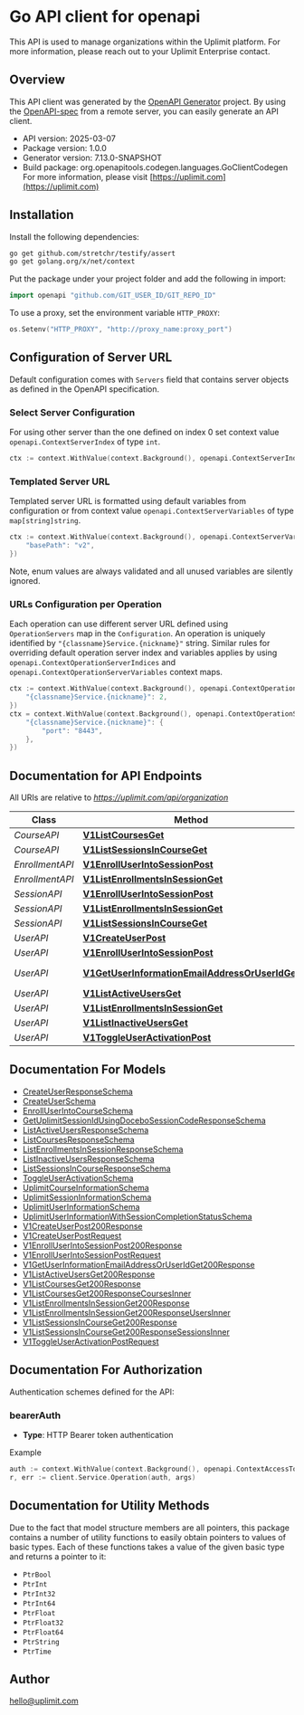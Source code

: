 # Go API client for openapi

This API is used to manage organizations within the Uplimit platform. For more information, please reach out to your Uplimit Enterprise contact.

## Overview
This API client was generated by the [OpenAPI Generator](https://openapi-generator.tech) project.  By using the [OpenAPI-spec](https://www.openapis.org/) from a remote server, you can easily generate an API client.

- API version: 2025-03-07
- Package version: 1.0.0
- Generator version: 7.13.0-SNAPSHOT
- Build package: org.openapitools.codegen.languages.GoClientCodegen
For more information, please visit [https://uplimit.com](https://uplimit.com)

## Installation

Install the following dependencies:

```sh
go get github.com/stretchr/testify/assert
go get golang.org/x/net/context
```

Put the package under your project folder and add the following in import:

```go
import openapi "github.com/GIT_USER_ID/GIT_REPO_ID"
```

To use a proxy, set the environment variable `HTTP_PROXY`:

```go
os.Setenv("HTTP_PROXY", "http://proxy_name:proxy_port")
```

## Configuration of Server URL

Default configuration comes with `Servers` field that contains server objects as defined in the OpenAPI specification.

### Select Server Configuration

For using other server than the one defined on index 0 set context value `openapi.ContextServerIndex` of type `int`.

```go
ctx := context.WithValue(context.Background(), openapi.ContextServerIndex, 1)
```

### Templated Server URL

Templated server URL is formatted using default variables from configuration or from context value `openapi.ContextServerVariables` of type `map[string]string`.

```go
ctx := context.WithValue(context.Background(), openapi.ContextServerVariables, map[string]string{
	"basePath": "v2",
})
```

Note, enum values are always validated and all unused variables are silently ignored.

### URLs Configuration per Operation

Each operation can use different server URL defined using `OperationServers` map in the `Configuration`.
An operation is uniquely identified by `"{classname}Service.{nickname}"` string.
Similar rules for overriding default operation server index and variables applies by using `openapi.ContextOperationServerIndices` and `openapi.ContextOperationServerVariables` context maps.

```go
ctx := context.WithValue(context.Background(), openapi.ContextOperationServerIndices, map[string]int{
	"{classname}Service.{nickname}": 2,
})
ctx = context.WithValue(context.Background(), openapi.ContextOperationServerVariables, map[string]map[string]string{
	"{classname}Service.{nickname}": {
		"port": "8443",
	},
})
```

## Documentation for API Endpoints

All URIs are relative to *https://uplimit.com/api/organization*

Class | Method | HTTP request | Description
------------ | ------------- | ------------- | -------------
*CourseAPI* | [**V1ListCoursesGet**](docs/CourseAPI.md#v1listcoursesget) | **Get** /v1/ListCourses | 
*CourseAPI* | [**V1ListSessionsInCourseGet**](docs/CourseAPI.md#v1listsessionsincourseget) | **Get** /v1/ListSessionsInCourse | 
*EnrollmentAPI* | [**V1EnrollUserIntoSessionPost**](docs/EnrollmentAPI.md#v1enrolluserintosessionpost) | **Post** /v1/EnrollUserIntoSession | 
*EnrollmentAPI* | [**V1ListEnrollmentsInSessionGet**](docs/EnrollmentAPI.md#v1listenrollmentsinsessionget) | **Get** /v1/ListEnrollmentsInSession | 
*SessionAPI* | [**V1EnrollUserIntoSessionPost**](docs/SessionAPI.md#v1enrolluserintosessionpost) | **Post** /v1/EnrollUserIntoSession | 
*SessionAPI* | [**V1ListEnrollmentsInSessionGet**](docs/SessionAPI.md#v1listenrollmentsinsessionget) | **Get** /v1/ListEnrollmentsInSession | 
*SessionAPI* | [**V1ListSessionsInCourseGet**](docs/SessionAPI.md#v1listsessionsincourseget) | **Get** /v1/ListSessionsInCourse | 
*UserAPI* | [**V1CreateUserPost**](docs/UserAPI.md#v1createuserpost) | **Post** /v1/CreateUser | 
*UserAPI* | [**V1EnrollUserIntoSessionPost**](docs/UserAPI.md#v1enrolluserintosessionpost) | **Post** /v1/EnrollUserIntoSession | 
*UserAPI* | [**V1GetUserInformationEmailAddressOrUserIdGet**](docs/UserAPI.md#v1getuserinformationemailaddressoruseridget) | **Get** /v1/GetUserInformation/{emailAddressOrUserId} | 
*UserAPI* | [**V1ListActiveUsersGet**](docs/UserAPI.md#v1listactiveusersget) | **Get** /v1/ListActiveUsers | 
*UserAPI* | [**V1ListEnrollmentsInSessionGet**](docs/UserAPI.md#v1listenrollmentsinsessionget) | **Get** /v1/ListEnrollmentsInSession | 
*UserAPI* | [**V1ListInactiveUsersGet**](docs/UserAPI.md#v1listinactiveusersget) | **Get** /v1/ListInactiveUsers | 
*UserAPI* | [**V1ToggleUserActivationPost**](docs/UserAPI.md#v1toggleuseractivationpost) | **Post** /v1/ToggleUserActivation | 


## Documentation For Models

 - [CreateUserResponseSchema](docs/CreateUserResponseSchema.md)
 - [CreateUserSchema](docs/CreateUserSchema.md)
 - [EnrollUserIntoCourseSchema](docs/EnrollUserIntoCourseSchema.md)
 - [GetUplimitSessionIdUsingDoceboSessionCodeResponseSchema](docs/GetUplimitSessionIdUsingDoceboSessionCodeResponseSchema.md)
 - [ListActiveUsersResponseSchema](docs/ListActiveUsersResponseSchema.md)
 - [ListCoursesResponseSchema](docs/ListCoursesResponseSchema.md)
 - [ListEnrollmentsInSessionResponseSchema](docs/ListEnrollmentsInSessionResponseSchema.md)
 - [ListInactiveUsersResponseSchema](docs/ListInactiveUsersResponseSchema.md)
 - [ListSessionsInCourseResponseSchema](docs/ListSessionsInCourseResponseSchema.md)
 - [ToggleUserActivationSchema](docs/ToggleUserActivationSchema.md)
 - [UplimitCourseInformationSchema](docs/UplimitCourseInformationSchema.md)
 - [UplimitSessionInformationSchema](docs/UplimitSessionInformationSchema.md)
 - [UplimitUserInformationSchema](docs/UplimitUserInformationSchema.md)
 - [UplimitUserInformationWithSessionCompletionStatusSchema](docs/UplimitUserInformationWithSessionCompletionStatusSchema.md)
 - [V1CreateUserPost200Response](docs/V1CreateUserPost200Response.md)
 - [V1CreateUserPostRequest](docs/V1CreateUserPostRequest.md)
 - [V1EnrollUserIntoSessionPost200Response](docs/V1EnrollUserIntoSessionPost200Response.md)
 - [V1EnrollUserIntoSessionPostRequest](docs/V1EnrollUserIntoSessionPostRequest.md)
 - [V1GetUserInformationEmailAddressOrUserIdGet200Response](docs/V1GetUserInformationEmailAddressOrUserIdGet200Response.md)
 - [V1ListActiveUsersGet200Response](docs/V1ListActiveUsersGet200Response.md)
 - [V1ListCoursesGet200Response](docs/V1ListCoursesGet200Response.md)
 - [V1ListCoursesGet200ResponseCoursesInner](docs/V1ListCoursesGet200ResponseCoursesInner.md)
 - [V1ListEnrollmentsInSessionGet200Response](docs/V1ListEnrollmentsInSessionGet200Response.md)
 - [V1ListEnrollmentsInSessionGet200ResponseUsersInner](docs/V1ListEnrollmentsInSessionGet200ResponseUsersInner.md)
 - [V1ListSessionsInCourseGet200Response](docs/V1ListSessionsInCourseGet200Response.md)
 - [V1ListSessionsInCourseGet200ResponseSessionsInner](docs/V1ListSessionsInCourseGet200ResponseSessionsInner.md)
 - [V1ToggleUserActivationPostRequest](docs/V1ToggleUserActivationPostRequest.md)


## Documentation For Authorization


Authentication schemes defined for the API:
### bearerAuth

- **Type**: HTTP Bearer token authentication

Example

```go
auth := context.WithValue(context.Background(), openapi.ContextAccessToken, "BEARER_TOKEN_STRING")
r, err := client.Service.Operation(auth, args)
```


## Documentation for Utility Methods

Due to the fact that model structure members are all pointers, this package contains
a number of utility functions to easily obtain pointers to values of basic types.
Each of these functions takes a value of the given basic type and returns a pointer to it:

* `PtrBool`
* `PtrInt`
* `PtrInt32`
* `PtrInt64`
* `PtrFloat`
* `PtrFloat32`
* `PtrFloat64`
* `PtrString`
* `PtrTime`

## Author

hello@uplimit.com

